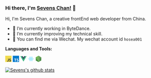 
### Hi there, I'm [Sevens Chan!](https://www.chenhaotaishuaile.com) 👋
Hi, I'm Sevens Chan, a creative frontEnd web developer from China.

- 🔭 I’m currently working in ByteDance.
- 🌱 I’m currently improving my technical skill.
- 💬 You can find me via Wechat. My wechat account id `hosea001`

**Languages and Tools:**  

<code><img height="20" src="https://raw.githubusercontent.com/github/explore/80688e429a7d4ef2fca1e82350fe8e3517d3494d/topics/javascript/javascript.png"></code>
<code><img height="20" src="https://raw.githubusercontent.com/github/explore/80688e429a7d4ef2fca1e82350fe8e3517d3494d/topics/typescript/typescript.png"></code>
<code><img height="20" src="https://raw.githubusercontent.com/github/explore/80688e429a7d4ef2fca1e82350fe8e3517d3494d/topics/vue/vue.png"></code>
<code><img height="20" src="https://raw.githubusercontent.com/github/explore/80688e429a7d4ef2fca1e82350fe8e3517d3494d/topics/react/react.png"></code>
<code><img height="20" src="https://raw.githubusercontent.com/github/explore/80688e429a7d4ef2fca1e82350fe8e3517d3494d/topics/nodejs/nodejs.png"></code>

[![Sevens's github stats](https://github-readme-stats.anuraghazra1.vercel.app/api?username=superhos&show_icons=true&title_color=fff&icon_color=79ff97&text_color=9f9f9f&bg_color=151515)](https://github.com/superhos)
